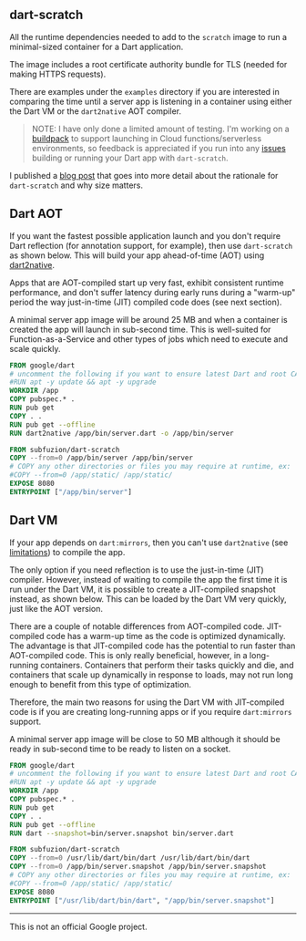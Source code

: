 ## dart-scratch

All the runtime dependencies needed to add to the `scratch` image to run a
minimal-sized container for a Dart application.

The image includes a root certificate authority bundle for TLS (needed
for making HTTPS requests).

There are examples under the `examples` directory if you are interested in
comparing the time until a server app is listening in a container using either
the Dart VM or the `dart2native` AOT compiler.

> NOTE: I have only done a limited amount of testing. I'm working 
> on a [buildpack](https://buildpacks.io/) to support launching in Cloud 
> functions/serverless environments, so feedback is appreciated if you run
> into any [issues](https://github.com/subfuzion/dart-scratch/issues) building
> or running your Dart app with `dart-scratch`.

I published a [blog post](https://medium.com/google-cloud/build-slim-docker-images-for-dart-apps-ee98ea1d1cf7)
that goes into more detail about the rationale for `dart-scratch` and why size 
matters.

## Dart AOT

If you want the fastest possible application launch and you don't require
Dart reflection (for annotation support, for example), then use
`dart-scratch` as shown below. This will build your app ahead-of-time (AOT) 
using [dart2native](https://dart.dev/tools/dart2native).

Apps that are AOT-compiled start up very fast, exhibit consistent runtime
performance, and don't suffer latency during early runs during a "warm-up"
period the way just-in-time (JIT) compiled code does (see next section).

A minimal server app image will be around 25 MB and when a container is
created the app will launch in sub-second time. This is well-suited for
Function-as-a-Service and other types of jobs which need to execute and
scale quickly. 

```dockerfile
FROM google/dart
# uncomment the following if you want to ensure latest Dart and root CA bundle
#RUN apt -y update && apt -y upgrade
WORKDIR /app
COPY pubspec.* .
RUN pub get
COPY . .
RUN pub get --offline
RUN dart2native /app/bin/server.dart -o /app/bin/server

FROM subfuzion/dart-scratch
COPY --from=0 /app/bin/server /app/bin/server
# COPY any other directories or files you may require at runtime, ex:
#COPY --from=0 /app/static/ /app/static/
EXPOSE 8080
ENTRYPOINT ["/app/bin/server"]
```

## Dart VM

If your app depends on `dart:mirrors`, then you can't use `dart2native`
(see [limitations](https://dart.dev/tools/dart2native#known-limitations)) to
compile the app.

The only option if you need reflection is to use the just-in-time (JIT)
compiler. However, instead of waiting to compile the app the first time it
is run under the Dart VM, it is possible to create a JIT-compiled snapshot
instead, as shown below. This can be loaded by the Dart VM very quickly, just
like the AOT version.

There are a couple of notable differences from AOT-compiled code. JIT-compiled 
code has a warm-up time as the code is optimized dynamically. The advantage is
that JIT-compiled code has the potential to run faster than AOT-compiled
code. This is only really beneficial, however, in a long-running containers.
Containers that perform their tasks quickly and die, and containers that
scale up dynamically in response to loads, may not run long enough to 
benefit from this type of optimization.

Therefore, the main two reasons for using the Dart VM with JIT-compiled
code is if you are creating long-running apps or if you require `dart:mirrors`
support.

A minimal server app image will be close to 50 MB although it should be 
ready in sub-second time to be ready to listen on a socket. 

```dockerfile
FROM google/dart
# uncomment the following if you want to ensure latest Dart and root CA bundle
#RUN apt -y update && apt -y upgrade
WORKDIR /app
COPY pubspec.* .
RUN pub get
COPY . .
RUN pub get --offline
RUN dart --snapshot=bin/server.snapshot bin/server.dart

FROM subfuzion/dart-scratch
COPY --from=0 /usr/lib/dart/bin/dart /usr/lib/dart/bin/dart
COPY --from=0 /app/bin/server.snapshot /app/bin/server.snapshot
# COPY any other directories or files you may require at runtime, ex:
#COPY --from=0 /app/static/ /app/static/
EXPOSE 8080
ENTRYPOINT ["/usr/lib/dart/bin/dart", "/app/bin/server.snapshot"]
```

---
This is not an official Google project.
